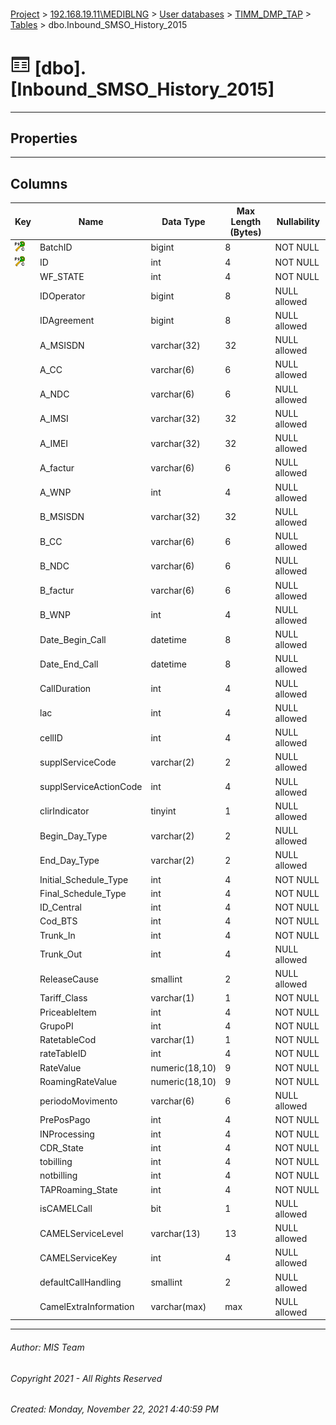#### 

[Project](../../../../index.md) > [192.168.19.11\\MEDIBLNG](../../../index.md) > [User databases](../../index.md) > [TIMM_DMP_TAP](../index.md) > [Tables](Tables.md) > dbo.Inbound_SMSO_History_2015

# ![Tables](../../../../Images/Table32.png) [dbo].[Inbound_SMSO_History_2015]

---

## <a name="#properties"></a>Properties



---

## <a name="#columns"></a>Columns

| Key | Name | Data Type | Max Length (Bytes) | Nullability |
|---|---|---|---|---|
| [![Cluster Primary Key PK_DMP_Inbound_SMSO_History_2015: BatchID\ID](../../../../Images/pkcluster.png)](#indexes) | BatchID | bigint | 8 | NOT NULL |
| [![Cluster Primary Key PK_DMP_Inbound_SMSO_History_2015: BatchID\ID](../../../../Images/pkcluster.png)](#indexes) | ID | int | 4 | NOT NULL |
|  | WF_STATE | int | 4 | NOT NULL |
|  | IDOperator | bigint | 8 | NULL allowed |
|  | IDAgreement | bigint | 8 | NULL allowed |
|  | A_MSISDN | varchar(32) | 32 | NULL allowed |
|  | A_CC | varchar(6) | 6 | NULL allowed |
|  | A_NDC | varchar(6) | 6 | NULL allowed |
|  | A_IMSI | varchar(32) | 32 | NULL allowed |
|  | A_IMEI | varchar(32) | 32 | NULL allowed |
|  | A_factur | varchar(6) | 6 | NULL allowed |
|  | A_WNP | int | 4 | NULL allowed |
|  | B_MSISDN | varchar(32) | 32 | NULL allowed |
|  | B_CC | varchar(6) | 6 | NULL allowed |
|  | B_NDC | varchar(6) | 6 | NULL allowed |
|  | B_factur | varchar(6) | 6 | NULL allowed |
|  | B_WNP | int | 4 | NULL allowed |
|  | Date_Begin_Call | datetime | 8 | NULL allowed |
|  | Date_End_Call | datetime | 8 | NULL allowed |
|  | CallDuration | int | 4 | NULL allowed |
|  | lac | int | 4 | NULL allowed |
|  | cellID | int | 4 | NULL allowed |
|  | supplServiceCode | varchar(2) | 2 | NULL allowed |
|  | supplServiceActionCode | int | 4 | NULL allowed |
|  | clirIndicator | tinyint | 1 | NULL allowed |
|  | Begin_Day_Type | varchar(2) | 2 | NULL allowed |
|  | End_Day_Type | varchar(2) | 2 | NULL allowed |
|  | Initial_Schedule_Type | int | 4 | NOT NULL |
|  | Final_Schedule_Type | int | 4 | NOT NULL |
|  | ID_Central | int | 4 | NOT NULL |
|  | Cod_BTS | int | 4 | NOT NULL |
|  | Trunk_In | int | 4 | NOT NULL |
|  | Trunk_Out | int | 4 | NULL allowed |
|  | ReleaseCause | smallint | 2 | NULL allowed |
|  | Tariff_Class | varchar(1) | 1 | NOT NULL |
|  | PriceableItem | int | 4 | NOT NULL |
|  | GrupoPI | int | 4 | NOT NULL |
|  | RatetableCod | varchar(1) | 1 | NOT NULL |
|  | rateTableID | int | 4 | NOT NULL |
|  | RateValue | numeric(18,10) | 9 | NOT NULL |
|  | RoamingRateValue | numeric(18,10) | 9 | NOT NULL |
|  | periodoMovimento | varchar(6) | 6 | NULL allowed |
|  | PrePosPago | int | 4 | NOT NULL |
|  | INProcessing | int | 4 | NOT NULL |
|  | CDR_State | int | 4 | NOT NULL |
|  | tobilling | int | 4 | NOT NULL |
|  | notbilling | int | 4 | NOT NULL |
|  | TAPRoaming_State | int | 4 | NOT NULL |
|  | isCAMELCall | bit | 1 | NULL allowed |
|  | CAMELServiceLevel | varchar(13) | 13 | NULL allowed |
|  | CAMELServiceKey | int | 4 | NULL allowed |
|  | defaultCallHandling | smallint | 2 | NULL allowed |
|  | CamelExtraInformation | varchar(max) | max | NULL allowed |


---

###### Author:  MIS Team

###### Copyright 2021 - All Rights Reserved

###### Created: Monday, November 22, 2021 4:40:59 PM

